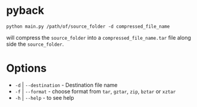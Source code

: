 # pyback

`python main.py /path/of/source_folder -d compressed_file_name`

will compress the `source_folder` into a `compressed_file_name.tar` file along side the `source_folder`.


# Options

- `-d` | `--destination` - Destination file name
- `-f` | `--format` - choose format from `tar`, `gztar`, `zip`, `bztar` or `xztar`
- `-h` | `--help` - to see help